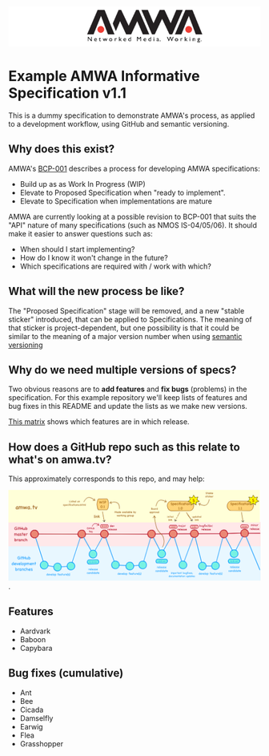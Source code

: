 
![AMWA](images/amwa_header-logo.png)

# Example AMWA Informative Specification v1.1

This is a dummy specification to demonstrate AMWA's process, as applied to a development workflow, using GitHub and semantic versioning.

## Why does this exist?

AMWA's [BCP-001] describes a process for developing AMWA specifications:

- Build up as as Work In Progress (WIP)
- Elevate to Proposed Specification when "ready to implement".
- Elevate to Specification when implementations are mature

AMWA are currently looking at a possible revision to BCP-001 that suits the "API" nature of many specifications (such as NMOS IS-04/05/06). It should make it easier to answer questions such as:

 - When should I start implementing?
 - How do I know it won't change in the future?
 - Which specifications are required with / work with which?

## What will the new process be like?

The "Proposed Specification" stage will be removed, and a new "stable sticker" introduced, that can be applied to Specifications. The meaning of that sticker is project-dependent, but one possibility is that it could be similar to the meaning of a major version number when using [semantic versioning](https://semver.org)

## Why do we need multiple versions of specs?

Two obvious reasons are to **add features** and **fix bugs** (problems) in the specification. For this example repository we'll keep lists of features and bug fixes in this README and update the lists as we make new versions. 

[This matrix](Version-matrix.md) shows which features are in which release.

## How does a GitHub repo such as this relate to what's on amwa.tv?

This approximately corresponds to this repo, and may help:

 ![this diagram](images/amwa-github-example.png).

## Features

- Aardvark
- Baboon
- Capybara

## Bug fixes (cumulative)

- Ant
- Bee
- Cicada
- Damselfly
- Earwig
- Flea
- Grasshopper

[//]: # (References/Links)

[BCP-001]: http://amwa.tv/projects/BCP-001.shtml "BCP-001: AMWA Specification Process"
